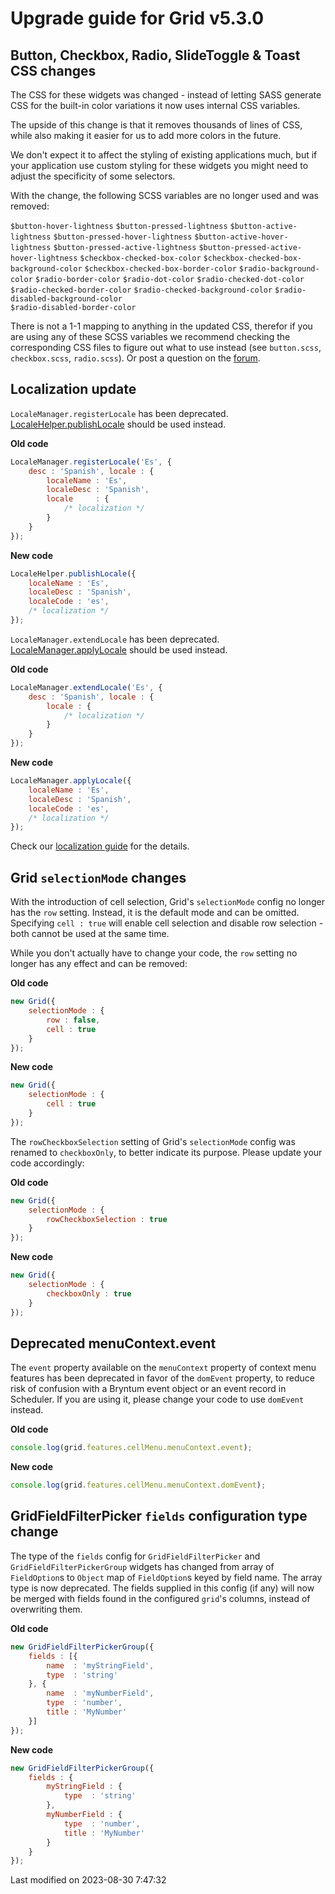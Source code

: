 # Upgrade guide for Grid v5.3.0

## Button, Checkbox, Radio, SlideToggle & Toast CSS changes

The CSS for these widgets was changed - instead of letting SASS generate CSS for the built-in color variations it now
uses internal CSS variables.

The upside of this change is that it removes thousands of lines of CSS, while also making it easier for us to add more
colors in the future.

We don't expect it to affect the styling of existing applications much, but if your application use custom styling for
these widgets you might need to adjust the specificity of some selectors.

With the change, the following SCSS variables are no longer used and was removed:

`$button-hover-lightness`
`$button-pressed-lightness`
`$button-active-lightness`
`$button-pressed-hover-lightness`
`$button-active-hover-lightness`
`$button-pressed-active-lightness`
`$button-pressed-active-hover-lightness`
`$checkbox-checked-box-color`
`$checkbox-checked-box-background-color`
`$checkbox-checked-box-border-color`
`$radio-background-color`
`$radio-border-color`
`$radio-dot-color`
`$radio-checked-dot-color`
`$radio-checked-border-color`
`$radio-checked-background-color`
`$radio-disabled-background-color`             
`$radio-disabled-border-color`

There is not a 1-1 mapping to anything in the updated CSS, therefor if you are using any of these SCSS variables we
recommend checking the corresponding CSS files to figure out what to use instead (see `button.scss`, `checkbox.scss`,
`radio.scss`). Or post a question on the [forum](https://forum.bryntum.com).

## Localization update

`LocaleManager.registerLocale` has been deprecated.
[LocaleHelper.publishLocale](#Core/localization/LocaleHelper#function-publishLocale-static) should be used instead.

**Old code**

```javascript
LocaleManager.registerLocale('Es', {
    desc : 'Spanish', locale : {
        localeName : 'Es',
        localeDesc : 'Spanish',
        locale     : {
            /* localization */
        }
    }
});
```

**New code**

```javascript
LocaleHelper.publishLocale({
    localeName : 'Es',
    localeDesc : 'Spanish',
    localeCode : 'es',
    /* localization */
});
```

`LocaleManager.extendLocale` has been deprecated.
[LocaleManager.applyLocale](#Core/localization/LocaleManager#function-applyLocale) should be used instead.

**Old code**

```javascript
LocaleManager.extendLocale('Es', {
    desc : 'Spanish', locale : {
        locale : {
            /* localization */
        }
    }
});
```

**New code**

```javascript
LocaleManager.applyLocale({
    localeName : 'Es',
    localeDesc : 'Spanish',
    localeCode : 'es',
    /* localization */
});
```

Check our [localization guide](#Grid/guides/customization/localization.md#locales) for the details.

## Grid `selectionMode` changes

With the introduction of cell selection, Grid's `selectionMode` config no longer has the `row` setting. Instead, it is 
the default mode and can be omitted. Specifying `cell : true` will enable cell selection and disable row selection - 
both cannot be used at the same time.

While you don't actually have to change your code, the `row` setting no longer has any effect and can be removed:

**Old code**

```javascript
new Grid({
    selectionMode : {
        row : false,
        cell : true
    }
});
```

**New code**

```javascript
new Grid({
    selectionMode : {
        cell : true
    }
});
```

The `rowCheckboxSelection` setting of Grid's `selectionMode` config was renamed to `checkboxOnly`, to better indicate 
its purpose. Please update your code accordingly:

**Old code**

```javascript
new Grid({
    selectionMode : {
        rowCheckboxSelection : true
    }
});
```

**New code**

```javascript
new Grid({
    selectionMode : {
        checkboxOnly : true
    }
});
```
## Deprecated menuContext.event

The `event` property available on the `menuContext` property of context menu features has been deprecated in favor of 
the `domEvent` property, to reduce risk of confusion with a Bryntum event object or an event record in Scheduler. If you
are using it, please change your code to use `domEvent` instead.

**Old code**
```javascript
console.log(grid.features.cellMenu.menuContext.event);
```

**New code**
```javascript
console.log(grid.features.cellMenu.menuContext.domEvent);
```

## GridFieldFilterPicker `fields` configuration type change

The type of the `fields` config for `GridFieldFilterPicker` and `GridFieldFilterPickerGroup` widgets has changed from 
array of `FieldOption`s to `Object` map of `FieldOption`s keyed by field name. The array type is now deprecated. The 
fields supplied in this config (if any) will now be merged with fields found in the configured `grid`'s columns, instead
of overwriting them.

**Old code**

```javascript
new GridFieldFilterPickerGroup({
    fields : [{
        name  : 'myStringField',
        type  : 'string'
    }, {
        name  : 'myNumberField',
        type  : 'number',
        title : 'MyNumber'
    }]
});
```

**New code**

```javascript
new GridFieldFilterPickerGroup({
    fields : {
        myStringField : {
            type  : 'string'
        },
        myNumberField : {
            type  : 'number',
            title : 'MyNumber'
        }
    }
});
```


<p class="last-modified">Last modified on 2023-08-30 7:47:32</p>